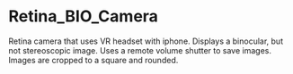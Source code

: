 # Retina_BIO_Camera
Retina camera that uses VR headset with iphone. Displays a binocular, but not stereoscopic image. Uses a remote volume shutter to save images. Images are cropped to a square and rounded.

